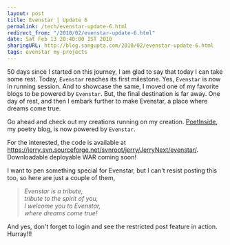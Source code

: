 ```yaml
---
layout: post
title: Evenstar | Update 6
permalink: /tech/evenstar-update-6.html
redirect_from: "/2010/02/evenstar-update-6.html"
date: Sat Feb 13 20:40:00 IST 2010
sharingURL: http://blog.sangupta.com/2010/02/evenstar-update-6.html
tags: evenstar my-projects
---
```


50 days since I started on this journey, I am glad to say that today I can take some rest. Today, 
`Evenstar` reaches its first milestone. Yes, `Evenstar` is now in running session. And to showcase
the same, I moved one of my favorite blogs to be powered by `Evenstar`. But, the final destination 
is far away. One day of rest, and then I embark further to make Evenstar, a place where dreams come true.

Go ahead and check out my creations running on my creation. 
<a href="http://www.poetinside.com/">PoetInside</a>, my poetry blog, is now powered by 
`Evenstar`.

For the interested, the code is available at <a href="https://jerry.svn.sourceforge.net/svnroot/jerry/JerryNext/evenstar/">https://jerry.svn.sourceforge.net/svnroot/jerry/JerryNext/evenstar/</a>. Downloadable deployable WAR coming soon!

I want to pen something special for Evenstar, but I can't resist posting this too, so here are just a couple of them,

>    <i>Evenstar is a tribute,<br>tribute to the spirit of you,<br>I welcome you to Evenstar,<br>where dreams come true!<br></i>

And yes, don't forget to login and see the restricted post feature in action. Hurray!!!

